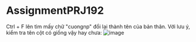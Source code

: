 # AssignmentPRJ192
Ctrl + F lên tìm mấy chữ "cuongnp" đổi lại thành tên của bản thân.
Với lưu ý, kiểm tra tên cột có giống vậy hay chưa:
![image](https://github.com/user-attachments/assets/e2d421ea-d7f0-42c2-84d3-a13fdc4bdc34)
